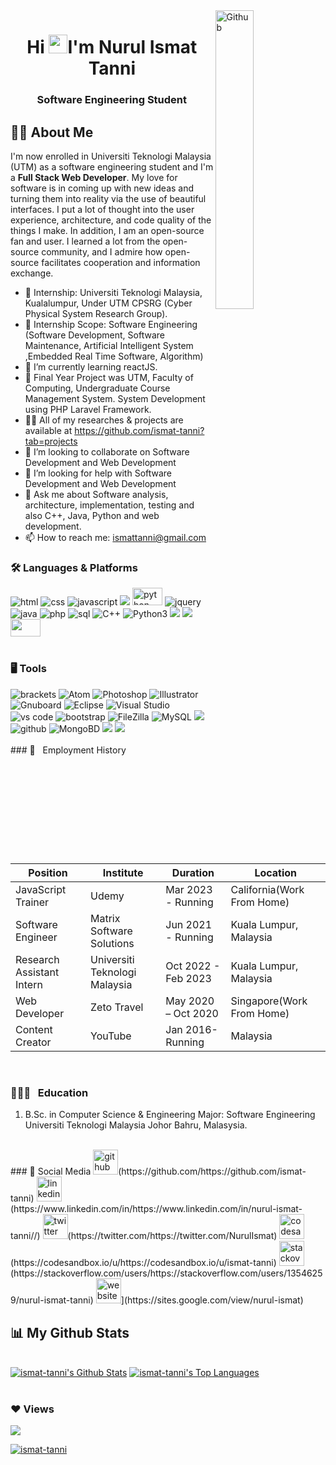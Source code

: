 <img width="35%" align="right" alt="Github" src="https://user-images.githubusercontent.com/48678280/88862734-4903af80-d201-11ea-968b-9c939d88a37c.gif" />
<h1 align="center">Hi <img src="https://raw.githubusercontent.com/MartinHeinz/MartinHeinz/master/wave.gif" width="30px">I'm Nurul Ismat Tanni</h1>
<h3 align="center">Software Engineering Student</h3>

## 🙋‍♀️ About Me

I'm now enrolled in Universiti Teknologi Malaysia (UTM) as a software engineering student and I'm a <b> Full Stack Web Developer</b>. My love for software is in coming up with new ideas and turning them into reality via the use of beautiful interfaces. I put a lot of thought into the user experience, architecture, and code quality of the things I make. In addition, I am an open-source fan and user. I learned a lot from the open-source community, and I admire how open-source facilitates cooperation and information exchange.

- 👨‍ Internship: Universiti Teknologi Malaysia, Kualalumpur, Under UTM CPSRG (Cyber Physical System Research Group).
- 🔭 Internship Scope: Software Engineering (Software Development, Software Maintenance, Artificial Intelligent System ,Embedded Real Time Software, Algorithm)
- 🌱 I’m currently learning reactJS.
- 🔭 Final Year Project was  UTM, Faculty of Computing, Undergraduate Course Management System. System Development using PHP Laravel Framework.
- 👨‍💻 All of my researches & projects are available at https://github.com/ismat-tanni?tab=projects
- 👯 I’m looking to collaborate on Software Development and Web Development 
- 🤔 I’m looking for help with Software Development and Web Development 
- 💬 Ask me about Software analysis, architecture, implementation, testing and also C++, Java, Python and web development.
- 📫 How to reach me: ismattanni@gmail.com </br>

### 🛠 Languages & Platforms 
<div align="left">
<img src="https://img.shields.io/badge/HTML5-E34F26?style=for-the-badge&logo=html5&logoColor=white" alt="html" />
<img src="https://img.shields.io/badge/css3-1572B6?style=for-the-badge&logo=css3&logoColor=white" alt="css" />
<img src="https://img.shields.io/badge/JavaScript-F7DF1E?style=for-the-badge&logo=javascript&logoColor=black" alt="javascript" />
<img src="https://img.shields.io/badge/ReactNative-61DAFB?style=for-the-badge&logo=React&logoColor=black"/>
<img src="https://img.icons8.com/color/50/000000/python" alt="python" height=28 width=48 />
<img src="https://img.shields.io/badge/jQuery-0769AD?style=for-the-badge&logo=jquery&logoColor=white" alt="jquery" />
<img src="https://img.shields.io/badge/java-007396?style=for-the-badge&logo=java&logoColor=white" alt="java" />
<img src="https://img.shields.io/badge/php-777BB4?style=for-the-badge&logo=php&logoColor=white" alt="php" />
<img src="https://img.shields.io/badge/SQL-407AFC?style=for-the-badge&logo=icloud&logoColor=white" alt="sql" />
<img src="https://img.shields.io/badge/C++-007396?style=for-the-badge&logo=c%2B%2B&logoColor=white" alt="C++" />
<img src="https://img.shields.io/badge/Python3-306998?style=for-the-badge&logo=python&logoColor=white" alt="Python3" />
<img src="https://img.shields.io/badge/Android-3DDC84?style=for-the-badge&logo=Android&logoColor=white"/>
<img src="https://img.shields.io/badge/Flutter-02569B?style=for-the-badge&logo=Flutter&logoColor=white"/>
<img src="https://editor.analyticsvidhya.com/uploads/232202.png" height=28 width=48/>
</div>

<br/>

### 🖥 Tools
<div align="left">
<img src="https://img.shields.io/badge/brackets-336791?style=for-the-badge&logo=RTLZWEI&logoColor=white" alt="brackets" />
<img src="https://img.shields.io/badge/Atom-66595C?style=for-the-badge&logo=Atom&logoColor=white" alt="Atom" />
<img src="https://img.shields.io/badge/Photoshop-31A8FF?style=for-the-badge&logo=Adobe Photoshop&logoColor=white" alt="Photoshop" />
<img src="https://img.shields.io/badge/Illustrator-FF9A00?style=for-the-badge&logo=Adobe Illustrator&logoColor=white" alt="Illustrator" />
<img src="https://img.shields.io/badge/Gnuboard-00A672?style=for-the-badge&logo=Gitee&logoColor=white" alt="Gnuboard" />
<img src="https://img.shields.io/badge/Eclipse-2C2255?style=for-the-badge&logo=Eclipse IDE&logoColor=white" alt="Eclipse" />
<img src="https://img.shields.io/badge/Visual Studio-5C2D91?style=for-the-badge&logo=Visual Studio&logoColor=white" alt="Visual Studio" />
<img src="https://img.shields.io/badge/vs%20code-007ACC?style=for-the-badge&logo=visual%20studio%20code&logoColor=white" alt="vs code" />
<img src="https://img.shields.io/badge/bootstrap-7952B3?style=for-the-badge&logo=bootstrap&logoColor=white" alt="bootstrap" />
<img src="https://img.shields.io/badge/FileZilla-BF0000?style=for-the-badge&logo=FileZilla&logoColor=white" alt="FileZilla" />
<img src="https://img.shields.io/badge/MySQL-4479A1?style=for-the-badge&logo=MySQL&logoColor=white" alt="MySQL" />
<img src="https://img.shields.io/badge/Git-F05032?style=for-the-badge&logo=Git&logoColor=white"/>
<img src="https://img.shields.io/badge/GitHub-%2324292e?style=for-the-badge&logo=github&logoColor=white" alt="github" />
<img src="https://img.shields.io/badge/MongoDB-47A248?style=for-the-badge&logo=MongoDB&logoColor=white" alt="MongoBD" />
<img src="https://img.shields.io/badge/ReactiveX-B7178C?style=for-the-badge&logo=ReactJS&logoColor=white"/>
<img src="https://img.shields.io/badge/Firebase-FFCA28?style=for-the-badge&logo=Firebase&logoColor=black"/>
</div>

<br/>
### 💼 &nbsp; Employment History

|      Position              |                  Institute                  |       Duration      |         Location          |
| -------------------------  | ------------------------------------------- | ------------------- | ------------------------- |
| JavaScript Trainer         | Udemy                                       | Mar 2023 - Running  | California(Work From Home)|
| Software Engineer          | Matrix Software Solutions                   | Jun 2021 - Running  | Kuala Lumpur, Malaysia    |
| Research Assistant Intern  | Universiti Teknologi Malaysia               | Oct 2022 - Feb 2023 | Kuala Lumpur, Malaysia    |
| Web Developer              | Zeto Travel                                 | May 2020 – Oct 2020 | Singapore(Work From Home) |
| Content Creator            | YouTube                                     | Jan 2016- Running   | Malaysia                  |

<br />

### 👨🏻‍🎓 &nbsp; Education

1. B.Sc. in Computer Science & Engineering
   Major: Software Engineering  
   Universiti Teknologi Malaysia 
   Johor Bahru, Malasysia.

<br />
### 🚀 Social Media
<img src='https://img.icons8.com/nolan/48/github.png' alt='github' height='40'>(https://github.com/https://github.com/ismat-tanni)  
<img src='https://img.icons8.com/fluency/48/000000/linkedin.png' alt='linkedin' height='40'>(https://www.linkedin.com/in/https://www.linkedin.com/in/nurul-ismat-tanni//)  
<img src='https://img.icons8.com/color/48/000000/twitter.png' alt='twitter' height='40'>(https://twitter.com/https://twitter.com/NurulIsmat)  
<img src='https://cdn.jsdelivr.net/npm/simple-icons@3.0.1/icons/codesandbox.svg' alt='codesandbox' height='40'>(https://codesandbox.io/u/https://codesandbox.io/u/ismat-tanni)  
<img src='https://cdn.jsdelivr.net/npm/simple-icons@3.0.1/icons/stackoverflow.svg' alt='stackoverflow' height='40'>(https://stackoverflow.com/users/https://stackoverflow.com/users/13546259/nurul-ismat-tanni)  
<img src='https://cdn.jsdelivr.net/npm/simple-icons@3.0.1/icons/icloud.svg' alt='website' height='40'>](https://sites.google.com/view/nurul-ismat) 

## 📊 My Github Stats

  <br/>
    <a href="https://github.com/ismat-tanni/github-readme-stats"><img alt="ismat-tanni's Github Stats" src="https://github-readme-stats.vercel.app/api?username=ismat-tanni&show_icons=true&count_private=true&theme=react&hide_border=true&bg_color=0D1117" /></a>
  <a href="https://github.com/ismat-tanni/github-readme-stats"><img alt="ismat-tanni's Top Languages" src="https://github-readme-stats.vercel.app/api/top-langs/?username=ismat-tanni&langs_count=8&count_private=true&layout=compact&theme=react&hide_border=true&bg_color=0D1117" /></a>
<br/>
<br/>

### ❤ Views
<a href="https://github.com/Meghna-DAS/github-profile-views-counter">
<img src="https://komarev.com/ghpvc/?username=ismat-tanni"></a>
<br/>
<p align="left"> <a href="https://github.com/ryo-ma/github-profile-trophy"><img src="https://github-profile-trophy.vercel.app/?username=ismat-tanni" alt="ismat-tanni" /></a> </p>



